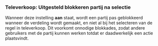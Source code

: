 ### Televerkoop: Uitgesteld blokkeren partij na selectie

Wanneer deze instelling **aan** staat, wordt een partij pas geblokkeerd wanneer de verdeling wordt gemaakt, en niet al bij het selecteren van de regel in televerkoop.
Dit voorkomt onnodige blokkades, zodat andere gebruikers met de partij kunnen werken totdat er daadwerkelijk een actie plaatsvindt.
